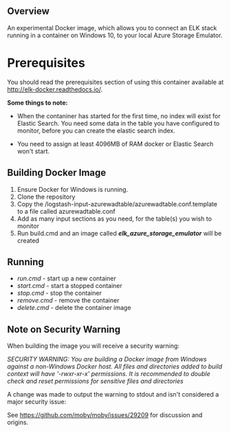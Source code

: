 ## Overview
An experimental Docker image, which allows you to connect an ELK stack running in a container on Windows 10, to your local Azure Storage Emulator.

# Prerequisites
You should read the prerequisites section of using this container available at http://elk-docker.readthedocs.io/.

**Some things to note:**
* When the contaniner has started for the first time, no index will exist for Elastic Search.
  You need some data in the table you have configured to monitor, before you can create the elastic search index.

* You need to assign at least 4096MB of RAM docker or Elastic Search won't start.

## Building Docker Image
1. Ensure Docker for Windows is running.
2. Clone the repository
3. Copy the /logstash-input-azurewadtable/azurewadtable.conf.template to a file called azurewadtable.conf
4. Add as many input sections as you need, for the table(s) you wish to monitor
5. Run build.cmd and an image called __*elk_azure_storage_emulator*__ will be created

## Running
* *run.cmd* - start up a new container
* *start.cmd* - start a stopped container
* *stop.cmd* - stop the container
* *remove.cmd* - remove the container
* *delete.cmd* - delete the container image

## Note on Security Warning
When building the image you will receive a security warning:

*SECURITY WARNING: You are building a Docker image from Windows against a non-Windows Docker host. All files and directories added to build context will have '-rwxr-xr-x' permissions. It is recommended to double check and reset permissions for sensitive files and directories*

A change was made to output the warning to stdout and isn't considered a major security issue:

See https://github.com/moby/moby/issues/29209 for discussion and origins.